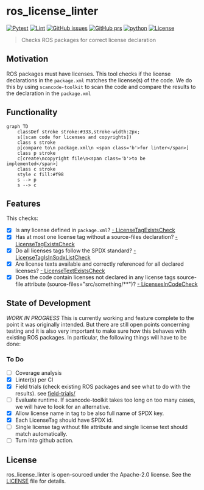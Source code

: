 # ros_license_linter

[![Pytest](https://github.com/boschresearch/ros_license_linter/actions/workflows/pytest.yml/badge.svg?branch=main)](https://github.com/boschresearch/ros_license_linter/actions/workflows/pytest.yml) [![Lint](https://github.com/boschresearch/ros_license_linter/actions/workflows/lint.yml/badge.svg?branch=main)](https://github.com/boschresearch/ros_license_linter/actions/workflows/lint.yml) [![GitHub issues](https://img.shields.io/github/issues/boschresearch/ros_license_linter.svg)](https://github.com/boschresearch/ros_license_linter/issues) [![GitHub prs](https://img.shields.io/github/issues-pr/boschresearch/ros_license_linter.svg)](https://github.com/boschresearch/ros_license_linter/pulls) [![python](https://img.shields.io/github/languages/top/boschresearch/ros_license_linter.svg)](https://github.com/boschresearch/ros_license_linter/search?l=python) [![License](https://img.shields.io/badge/license-Apache%202-blue.svg)](https://github.com/boschresearch/ros_license_linter/blob/main/LICENSE)

> Checks ROS packages for correct license declaration

## Motivation
ROS packages must have licenses. 
This tool checks if the license declarations in the `package.xml` matches the license(s) of the code.
We do this by using `scancode-toolkit` to scan the code and compare the results to the declaration in the `package.xml`

## Functionality
<style>
  span.b {
    font-weight: bold;
  }
</style>
```mermaid
graph TD
    classDef stroke stroke:#333,stroke-width:2px;
    s([scan code for licenses and copyrights]) 
    class s stroke
    p[compare to\n package.xml\n <span class='b'>for linter</span>]
    class p stroke
    c[create\ncopyright file\n<span class='b'>to be implemented</span>]
    class c stroke
    style c fill:#f98
    s --> p
    s --> c
```

## Features
This checks:
- [x] Is any license defined in `package.xml`?
    [- LicenseTagExistsCheck](src/ros_license_linter/checks.py#L90)
- [x] Has at most one license tag without a source-files declaration?
    [- LicenseTagExistsCheck](src/ros_license_linter/checks.py#L90)
- [x] Do all licenses tags follow the SPDX standard?
    [- LicenseTagIsInSpdxListCheck](src/ros_license_linter/checks.py#L104)
- [x] Are license texts available and correctly referenced for all declared licenses?
    [- LicenseTextExistsCheck](src/ros_license_linter/checks.py#L123)
- [x] Does the code contain licenses not declared in any license tags source-file attribute (source-files="src/something/**")?
    [- LicensesInCodeCheck](src/ros_license_linter/checks.py#L182)

## State of Development
*WORK IN PROGRESS*
This is currently working and feature complete to the point it was originally intended.
But there are still open points concerning testing and it is also very important to make sure how this behaves with existing ROS packages.
In particular, the following things will have to be done:

### To Do
- [ ] Coverage analysis
- [x] Linter(s) per CI
- [x] Field trials (check existing ROS packages and see what to do with the results). see [field-trials/](field-trials/)
- [ ] Evaluate runtime. If scancode-toolkit takes too long on too many cases, we will have to look for an alternative.
- [x] Allow license name in tag to be also full name of SPDX key.
- [x] Each LicenseTag should have SPDX id.
- [ ] Single license tag without file attribute and single license text should match automatically.
- [ ] Turn into github action.

## License
ros_license_linter is open-sourced under the Apache-2.0 license. See the
[LICENSE](LICENSE) file for details.

